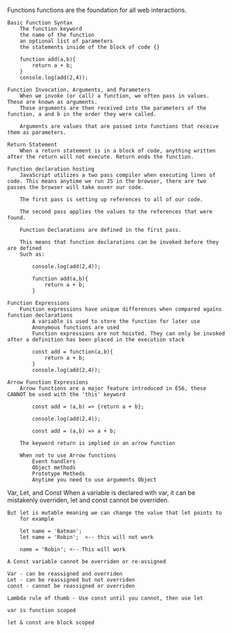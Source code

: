 Functions 
    functions are the foundation for all web interactions. 

    Basic Function Syntax
        The function keyword
        the name of the function
        an optional list of parameters
        the statements inside of the block of code {}

        function add(a,b){
            return a + b;
        }
        console.log(add(2,4));

    Function Invocation, Arguments, and Parameters
        When we invoke (or call) a function, we often pass in values. These are known as arguments.
        Those arguments are then received into the parameters of the function, a and b in the order they were called.

        Arguments are values that are passed into functions that receive them as parameters.

    Return Statement
        When a return statement is in a block of code, anything written after the return will not execute. Return ends the function.

    Function declaration hosting
        JavaScript utilizes a two pass compiler when executing lines of code. This means anytime we run JS in the browser, there are two passes the browser will take ouver our code.

        The first pass is setting up references to all of our code. 

        The second pass applies the values to the references that were found.

        Function Declarations are defined in the first pass.

        This means that function declarations can be invoked before they are defined
        Such as:

            console.log(add(2,4));

            function add(a,b){
                return a + b;
            }

    Function Expressions
        Function expressions have unique differences when compared agains function declarations
            A variable is used to store the function for later use
            Anonymous functions are used
            Function expressions are not hoisted. They can only be invoked after a definition has been placed in the execution stack

            const add = function(a,b){
                return a + b;
            }
            console.log(add(2,4));

    Arrow Function Expressions
        Arrow functions are a major feature introduced in ES6, these CANNOT be used with the 'this' keyword

            const add = (a,b) => {return a + b};

            console.log(add(2,4));

            const add = (a,b) => a + b;

        The keyword return is implied in an arrow function

        When not to use Arrow functions
            Event handlers
            Object methods
            Prototype Metheds
            Anytime you need to use arguments Object

Var, Let, and Const
    When a variable is declared with var, it can be mistakenly overriden, let and const cannot be overriden.

    But let is mutable meaning we can change the value that let points to 
        for example

        let name = 'Batman';
        let name = 'Robin';  <-- this will not work

        name = 'Robin'; <-- This will work

    A Const variable cannot be overriden or re-assigned

    Var - can be reassigned and overriden
    Let - can be reassigned but not overriden
    const - cannot be reassigned or overriden

    Lambda rule of thumb - Use const until you cannot, then use let

    var is function scoped

    let & const are block scoped